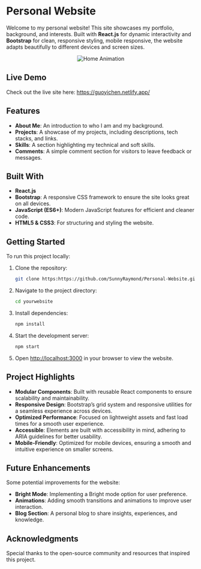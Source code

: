 # Personal Website

Welcome to my personal website! This site showcases my portfolio, background, and interests. Built with **React.js** for dynamic interactivity and **Bootstrap** for clean, responsive styling, mobile responsive, the website adapts beautifully to different devices and screen sizes.

<p align="center">
  <img src="https://github.com/SunnyRaymond/Personal-Website/blob/main/src/assets/home-animation.gif" alt="Home Animation">
</p>

## Live Demo

Check out the live site here: https://guoyichen.netlify.app/
## Features

- **About Me**: An introduction to who I am and my background.
- **Projects**: A showcase of my projects, including descriptions, tech stacks, and links.
- **Skills**: A section highlighting my technical and soft skills.
- **Comments**: A simple comment section for visitors to leave feedback or messages.
  
## Built With

- **React.js**
- **Bootstrap**: A responsive CSS framework to ensure the site looks great on all devices.
- **JavaScript (ES6+)**: Modern JavaScript features for efficient and cleaner code.
- **HTML5 & CSS3**: For structuring and styling the website.

## Getting Started

To run this project locally:

1. Clone the repository:
   ```bash
   git clone https:https://github.com/SunnyRaymond/Personal-Website.git
   ```

2. Navigate to the project directory:
   ```bash
   cd yourwebsite
   ```

3. Install dependencies:
   ```bash
   npm install
   ```

4. Start the development server:
   ```bash
   npm start
   ```

5. Open [http://localhost:3000](http://localhost:3000) in your browser to view the website.

## Project Highlights

- **Modular Components**: Built with reusable React components to ensure scalability and maintainability.
- **Responsive Design**: Bootstrap’s grid system and responsive utilities for a seamless experience across devices.
- **Optimized Performance**: Focused on lightweight assets and fast load times for a smooth user experience.
- **Accessible**: Elements are built with accessibility in mind, adhering to ARIA guidelines for better usability.
- **Mobile-Friendly**: Optimized for mobile devices, ensuring a smooth and intuitive experience on smaller screens.

## Future Enhancements

Some potential improvements for the website:

- **Bright Mode**: Implementing a Bright mode option for user preference.
- **Animations**: Adding smooth transitions and animations to improve user interaction.
- **Blog Section**: A personal blog to share insights, experiences, and knowledge.

## Acknowledgments

Special thanks to the open-source community and resources that inspired this project.
